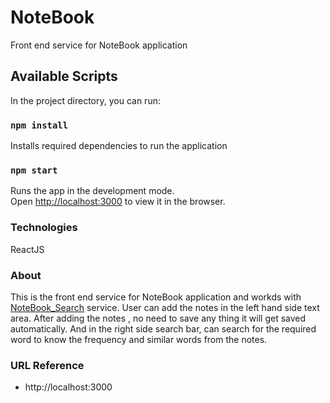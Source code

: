 # NoteBook
Front end service for NoteBook application

## Available Scripts

In the project directory, you can run:

### `npm install`

Installs required dependencies to run the application

### `npm start`

Runs the app in the development mode.\
Open [http://localhost:3000](http://localhost:3000) to view it in the browser.

### Technologies

ReactJS

### About

This is the front end service for NoteBook application and workds with [NoteBook_Search](https://github.com/SudheerKumarKancharla/NoteBook_Search) service. User can add the notes in the left hand side text area. After adding the notes , no need to save any thing it will get saved automatically. And in the right side search bar, can search for  the required word to know the frequency and similar words from the notes.

### URL Reference

* http://localhost:3000


